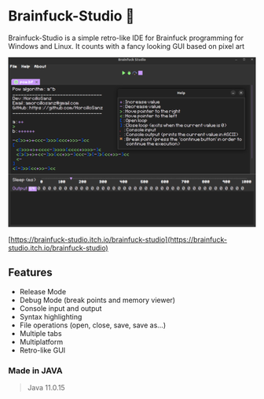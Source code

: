 # Brainfuck-Studio 🧠
Brainfuck-Studio is a simple retro-like IDE for Brainfuck programming for Windows and Linux. It counts with a fancy looking GUI based on pixel art

![alt text](https://github.com/MorcilloSanz/Brainfuck-IDE/blob/main/img/ide.png)

[https://brainfuck-studio.itch.io/brainfuck-studio](https://brainfuck-studio.itch.io/brainfuck-studio)

## Features
* Release Mode
* Debug Mode (break points and memory viewer)
* Console input and output
* Syntax highlighting
* File operations (open, close, save, save as...)
* Multiple tabs
* Multiplatform
* Retro-like GUI

### Made in JAVA
> Java 11.0.15
